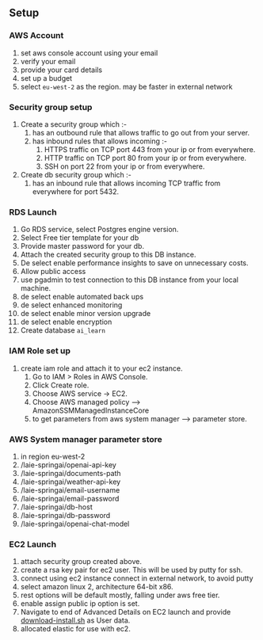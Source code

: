 ## Setup
### AWS Account
1. set aws console account using your email
2. verify your email
3. provide your card details
4. set up a budget
5. select ```eu-west-2``` as the region. may be faster in external network

### Security group setup 
1. Create a security group which :-
    1. has an outbound rule that allows traffic to go out from your server. 
    2. has inbound rules that allows incoming :-
        1. HTTPS traffic on TCP port 443 from your ip or from everywhere.
        2. HTTP traffic on TCP port 80 from your ip or from everywhere.
        3. SSH on port 22 from your ip or from everywhere.
2. Create db security group which :-
    1. has an inbound rule that allows incoming TCP traffic from everywhere for port 5432. 

### RDS Launch
1. Go RDS service, select Postgres engine version.
2. Select Free tier template for your db
3. Provide master password for your db.
4. Attach the created security group to this DB instance.
5. De select enable performance insights to save on unnecessary costs.
6. Allow public access
7. use pgadmin to test connection to this DB instance from your local machine.
8. de select enable automated back ups
9. de select enhanced monitoring
10. de select enable minor version upgrade
11. de select enable encryption
12. Create database ```ai_learn```

### IAM Role set up
1. create iam role and attach it to your ec2 instance.
    1. Go to IAM > Roles in AWS Console.
    2. Click Create role.
    3. Choose AWS service → EC2.
    4. Choose AWS managed policy --> AmazonSSMManagedInstanceCore
    5. to get parameters from aws system manager --> parameter store.

### AWS System manager parameter store
1. in region eu-west-2
2. /laie-springai/openai-api-key
3. /laie-springai/documents-path
4. /laie-springai/weather-api-key
5. /laie-springai/email-username
6. /laie-springai/email-password
7. /laie-springai/db-host
8. /laie-springai/db-password
9. /laie-springai/openai-chat-model

### EC2 Launch
1. attach security group created above. 
2. create a rsa key pair for ec2 user. This will be used by putty for ssh. 
3. connect using ec2 instance connect in external network, to avoid putty 
4. select amazon linux 2, architecture 64-bit x86. 
5. rest options will be default mostly, falling under aws free tier. 
6. enable assign public ip option is set. 
7. Navigate to end of Advanced Details on EC2 launch and provide [download-install.sh](scripts/download-install.sh) as User data. 
8. allocated elastic for use with ec2.
